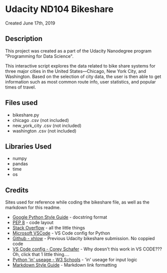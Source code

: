 
# Udacity ND104 Bikeshare

Created June 17th, 2019

## Description

This project was created as a part of the Udacity Nanodegree program "Programming for Data Science".

This interactive script explores the data related to bike share systems for three major cities in the United States—Chicago, New York City, and Washington. Based on the selection of city data, the user is then able to get information such as most common route info, user statistics, and popular times of travel.

## Files used

* bikeshare.py<nolink>
* chicago .csv    (not included)
* new_york_city .csv    (not included)
* washington .csv    (not included)

## Libraries Used

* numpy
* pandas
* time
* os

## Credits

Sites used for reference while coding the bikeshare file, as well as the markdown for this readme.

* [Google Python Style Guide][google-sg] - docstring format
* [PEP 8][pep8] - code layout
* [Stack Overflow][stackoverflow] - all the little things
* [Microsoft VSCode][vscode] - VS Code config for Python
* [Github - xhlow][github01] - Previous Udacity bikeshare submission. No coppied code
* [VS Code config - Corey Schafer][yt_coreys] - Why doesn't this work in VS CODE??? Oh, click that 1 little thing....
* [Python 'in' useage - W3 Schools][w3schools] - 'in' useage for input logic
* [Markdown Style Guide][msg] - Markdown link formatting

[google-sg]: http://google.github.io/styleguide/pyguide.html
[pep8]: https://www.python.org/dev/peps/pep-0008/
[stackoverflow]: https://stackoverflow.com/
[vscode]: http://code.visualstudio.com
[github01]: https://github.com/xhlow/udacity-bikeshare-project/blob/master/bikeshare.py
[yt_coreys]: https://www.youtube.com/watch?v=-nh9rCzPJ20
[w3schools]: https://www.w3schools.com/python/ref_keyword_in.asp
[msg]: https://arcticicestudio.github.io/styleguide-markdown/rules/links.html#prefer-reference-links
